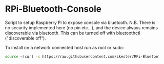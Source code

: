 # RPi-Bluetooth-Console

Script to setup Raspberry Pi to expose console via bluetooth.
N.B. There is no security implemented here (no pin etc...),
and the device always remains discoverable via bluetooth.
This can be turned off with bluetoothctl ("discoverable off").

To install on a network connected host run as root or sudo:
```sh
source <(curl -s https://raw.githubusercontent.com/ikester/RPi-Bluetooth-Console/master/setup.sh)
```
